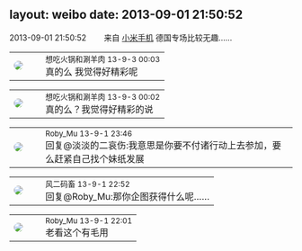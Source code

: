 layout: weibo
date: 2013-09-01 21:50:52
---
<meta name="referrer" content="no-referrer" />

2013-09-01 21:50:52  &nbsp;&nbsp;&nbsp;&nbsp;&nbsp;&nbsp; 来自 <a href="http://app.weibo.com/t/feed/22zMnn" rel="nofollow">小米手机</a>
德国专场比较无趣…… ​​​

<table style="width: 100%;">
  <tr>
    <td style="width: 40px;"><img style="border-radius:50%" src="https://tva1.sinaimg.cn/crop.0.1.751.751.50/71c5c7f8jw8f5hblff0u4j20kv0ky3zn.jpg?KID=imgbed,tva&Expires=1624465749&ssig=o4Dj8sVAkQ"></td>
    <td colspan="2"><small>想吃火锅和涮羊肉 13-9-3 00:03</small><br/>真的么 我觉得好精彩呢</td>
  </tr>
</table>

<table style="width: 100%;">
  <tr>
    <td style="width: 40px;"><img style="border-radius:50%" src="https://tva1.sinaimg.cn/crop.0.1.751.751.50/71c5c7f8jw8f5hblff0u4j20kv0ky3zn.jpg?KID=imgbed,tva&Expires=1624465749&ssig=o4Dj8sVAkQ"></td>
    <td colspan="2"><small>想吃火锅和涮羊肉 13-9-3 00:02</small><br/>真的么？我觉得好精彩的说</td>
  </tr>
</table>

<table style="width: 100%;">
  <tr>
    <td style="width: 40px;"><img style="border-radius:50%" src="https://tva2.sinaimg.cn/crop.0.0.180.180.50/81fd9f09jw1e8qgp5bmzyj2050050aa8.jpg?KID=imgbed,tva&Expires=1624465749&ssig=MNIgQ7Ncns"></td>
    <td colspan="2"><small>Roby_Mu 13-9-1 23:46</small><br/>回复@淡淡的二哀伤:我意思是你要不付诸行动上去参加，要么赶紧自己找个妹纸发展</td>
  </tr>
</table>

<table style="width: 100%;">
  <tr>
    <td style="width: 40px;"><img style="border-radius:50%" src="https://tva3.sinaimg.cn/crop.0.0.639.639.50/6d2a6003jw8f3idy69w2gj20hs0hrt9g.jpg?KID=imgbed,tva&Expires=1624465749&ssig=49DTaXgNNy"></td>
    <td colspan="2"><small>风二码畜 13-9-1 22:52</small><br/>回复@Roby_Mu:那你企图获得什么呢……</td>
  </tr>
</table>

<table style="width: 100%;">
  <tr>
    <td style="width: 40px;"><img style="border-radius:50%" src="https://tva2.sinaimg.cn/crop.0.0.180.180.50/81fd9f09jw1e8qgp5bmzyj2050050aa8.jpg?KID=imgbed,tva&Expires=1624465749&ssig=MNIgQ7Ncns"></td>
    <td colspan="2"><small>Roby_Mu 13-9-1 22:01</small><br/>老看这个有毛用</td>
  </tr>
</table>
